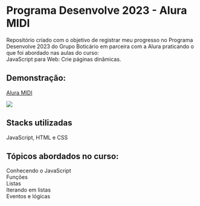 # Programa Desenvolve 2023 - Alura MIDI

Repositório criado com o objetivo de registrar meu progresso no Programa Desenvolve 2023 do Grupo Boticário em parceira com a Alura praticando o que foi abordado nas aulas do curso: <br> 
JavaScript para Web: Crie páginas dinâmicas. <br>

## Demonstração:

[Alura MIDI](https://whoisbrizza.github.io/aluramidi-by-brizza/)

<img src='Alura MIDI - Google Chrome 2023-04-10 10-28-31.gif'>

## Stacks utilizadas

JavaScript, HTML e CSS

## Tópicos abordados no curso:

Conhecendo o JavaScript <br>
Funções <br>
Listas <br>
Iterando em listas <br>
Eventos e lógicas
